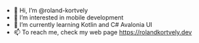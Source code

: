 - 👋 Hi, I’m @roland-kortvely
- 👀 I’m interested in mobile development
- 🌱 I’m currently learning Kotlin and C# Avalonia UI
- 📫 To reach me, check my web page https://rolandkortvely.dev

<!---
roland-kortvely/roland-kortvely is a ✨ special ✨ repository because its `README.md` (this file) appears on your GitHub profile.
You can click the Preview link to take a look at your changes.
--->
